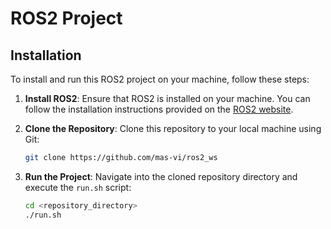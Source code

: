 # ROS2 Project

## Installation

To install and run this ROS2 project on your machine, follow these steps:

1. **Install ROS2**: Ensure that ROS2 is installed on your machine. You can follow the installation instructions provided on the [ROS2 website](https://index.ros.org/doc/ros2/Installation/).

2. **Clone the Repository**: Clone this repository to your local machine using Git:

    ```bash
    git clone https://github.com/mas-vi/ros2_ws
    ```

3. **Run the Project**: Navigate into the cloned repository directory and execute the `run.sh` script:

    ```bash
    cd <repository_directory>
    ./run.sh
    ```